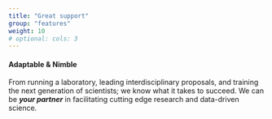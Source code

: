 ```yaml
---
title: "Great support"
group: "features"
weight: 10
# optional: cols: 3
---
```

#### Adaptable & Nimble

From running a laboratory, leading interdisciplinary proposals, and training the next generation of scientists; we know what it takes to succeed. We can be **_your partner_** in facilitating cutting edge research and data-driven science.
